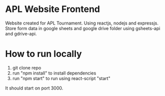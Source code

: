 # APL Website Frontend

Website created for APL Tournament. Using reactjs, nodejs and expressjs. Store form data in google sheets and google drive folder using gsheets-api and gdrive-api.

# How to run locally

1. git clone repo
2. run "npm install" to install dependencies
3. run "npm start" to run using react-script "start"

It should start on port 3000.
